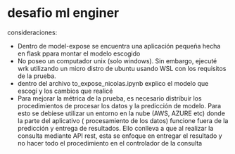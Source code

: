 # desafio ml enginer

consideraciones:

- Dentro de model-expose se encuentra una aplicación pequeña hecha en flask ppara montar el modelo escogido
- No poseo un computador unix (solo windows). Sin embargo, ejecuté wrk utilizando un micro distro de ubuntu usando WSL con los requisitos de la prueba.
- dentro del archivo to_expose_nicolas.ipynb explico el modelo que escogí y los cambios que realicé
- Para mejorar la métrica de la prueba, es necesario distribuir los procedimientos de procesar los datos y la predicción de modelo. Para esto se debiese utilizar un entorno en la nube (AWS, AZURE etc) donde la parte del aplicativo ( procesamiento de los datos) funcione fuera de la predicción y entrega de resultados. Ello conlleva a que al realizar la consulta mediante API rest, esta se enfoque en entregar el resultado y no hacer todo el procedimiento en el controlador de la consulta
